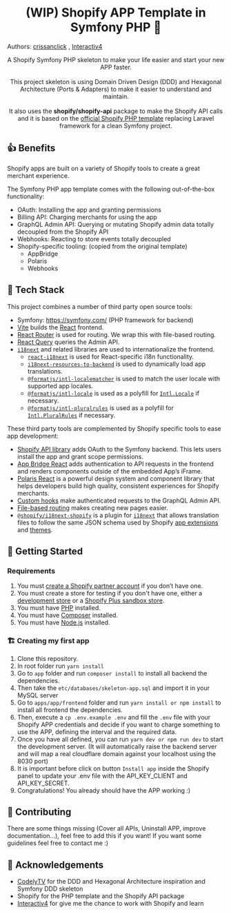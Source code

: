 <h1 align="center">(WIP) Shopify APP Template in Symfony PHP 🐘</h1>

Authors: [crissanclick](https://github.com/crissanclick) , [Interactiv4](https://interactiv4.com)

<p align="center">
  A Shopify Symfony PHP skeleton to make your life easier and start your new APP faster.
  <br />
  <br />
  This project skeleton is using Domain Driven Design (DDD) and Hexagonal Architecture (Ports & Adapters) to make it easier to understand and maintain.
  <br />
  <br />
  It also uses the <b>shopify/shopify-api</b> package to make the Shopify API calls and it is based on the <a href="https://github.com/Shopify/shopify-app-template-php">official Shopify PHP template</a> replacing Laravel framework for a clean Symfony project.
</p>

## 👍 Benefits

Shopify apps are built on a variety of Shopify tools to create a great merchant experience.

The Symfony PHP app template comes with the following out-of-the-box functionality:

- OAuth: Installing the app and granting permissions
- Billing API: Charging merchants for using the app
- GraphQL Admin API: Querying or mutating Shopify admin data totally decoupled from the Shopify API
- Webhooks: Reacting to store events totally decoupled
- Shopify-specific tooling: (copied from the original template)
    -   AppBridge
    -   Polaris
    -   Webhooks

## 🐳 Tech Stack

This project combines a number of third party open source tools:
- Symfony: https://symfony.com/ (PHP framework for backend)
- [Vite](https://vitejs.dev/) builds the [React](https://reactjs.org/) frontend.
- [React Router](https://reactrouter.com/) is used for routing. We wrap this with file-based routing.
- [React Query](https://react-query.tanstack.com/) queries the Admin API.
- [`i18next`](https://www.i18next.com/) and related libraries are used to internationalize the frontend.
    -   [`react-i18next`](https://react.i18next.com/) is used for React-specific i18n functionality.
    -   [`i18next-resources-to-backend`](https://github.com/i18next/i18next-resources-to-backend) is used to dynamically load app translations.
    -   [`@formatjs/intl-localematcher`](https://formatjs.io/docs/polyfills/intl-localematcher/) is used to match the user locale with supported app locales.
    -   [`@formatjs/intl-locale`](https://formatjs.io/docs/polyfills/intl-locale) is used as a polyfill for [`Intl.Locale`](https://developer.mozilla.org/en-US/docs/Web/JavaScript/Reference/Global_Objects/Intl/Locale) if necessary.
    -   [`@formatjs/intl-pluralrules`](https://formatjs.io/docs/polyfills/intl-pluralrules) is used as a polyfill for [`Intl.PluralRules`](https://developer.mozilla.org/en-US/docs/Web/JavaScript/Reference/Global_Objects/Intl/PluralRules) if necessary.

These third party tools are complemented by Shopify specific tools to ease app development:
-   [Shopify API library](https://github.com/Shopify/shopify-api-php) adds OAuth to the Symfony backend. This lets users install the app and grant scope permissions.
-   [App Bridge React](https://shopify.dev/docs/tools/app-bridge/react-components) adds authentication to API requests in the frontend and renders components outside of the embedded App’s iFrame.
-   [Polaris React](https://polaris.shopify.com/) is a powerful design system and component library that helps developers build high quality, consistent experiences for Shopify merchants.
-   [Custom hooks](https://github.com/Shopify/shopify-frontend-template-react/tree/main/hooks) make authenticated requests to the GraphQL Admin API.
-   [File-based routing](https://github.com/Shopify/shopify-frontend-template-react/blob/main/Routes.jsx) makes creating new pages easier.
-   [`@shopify/i18next-shopify`](https://github.com/Shopify/i18next-shopify) is a plugin for [`i18next`](https://www.i18next.com/) that allows translation files to follow the same JSON schema used by Shopify [app extensions](https://shopify.dev/docs/apps/checkout/best-practices/localizing-ui-extensions#how-it-works) and [themes](https://shopify.dev/docs/themes/architecture/locales/storefront-locale-files#usage).

## 🚀 Getting Started

### Requirements
1. You must [create a Shopify partner account](https://partners.shopify.com/signup) if you don’t have one.
1. You must create a store for testing if you don't have one, either a [development store](https://help.shopify.com/en/partners/dashboard/development-stores#create-a-development-store) or a [Shopify Plus sandbox store](https://help.shopify.com/en/partners/dashboard/managing-stores/plus-sandbox-store).
1. You must have [PHP](https://www.php.net/) installed.
1. You must have [Composer](https://getcomposer.org/) installed.
1. You must have [Node.js](https://nodejs.org/) installed.

### 🏗️ Creating my first app

1. Clone this repository.
2. In root folder run `yarn install`
3. Go to `app` folder and run `composer install` to install all backend the dependencies.
4. Then take the `etc/databases/skeleton-app.sql` and import it in your MySQL server
5. Go to `apps/app/frontend` folder and run `yarn install or npm install` to install all frontend the dependencies.
6. Then, execute a `cp .env.example .env` and fill the `.env` file with your Shopify APP credentials and decide if you want to charge something to use the APP, defining the interval and the required data.
7. Once you have all defined, you can run `yarn dev or npm run dev` to start the development server. (It will automatically raise the backend server and will map a real cloudflare domain against your localhost using the 8030 port)
8. It is important before click on button `Install app` inside the Shopify panel to update your .env file with the API_KEY_CLIENT and API_KEY_SECRET.
9. Congratulations! You already should have the APP working :)

## 🤔 Contributing

There are some things missing (Cover all APIs, Uninstall APP, improve documentation...), feel free to add this if you want! If you want
some guidelines feel free to contact me :)

## 📝 Acknowledgements
- [CodelyTV](https://codely.com/) for the DDD and Hexagonal Architecture inspiration and Symfony DDD skeleton
- Shopify for the PHP template and the Shopify API package
- [Interactiv4](https://interactiv4.com) for give me the chance to work with Shopify and learn
